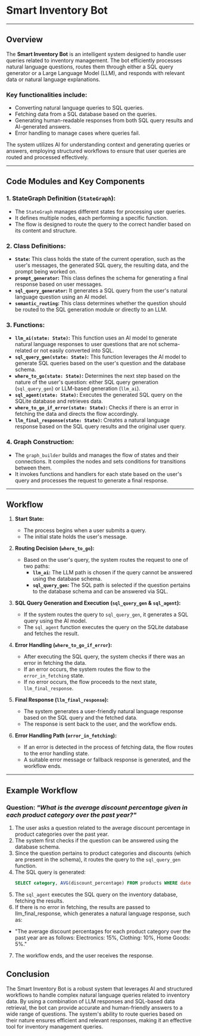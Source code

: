 # Smart Inventory Bot

---

## Overview

The **Smart Inventory Bot** is an intelligent system designed to handle user queries related to inventory management. The bot efficiently processes natural language questions, routes them through either a SQL query generator or a Large Language Model (LLM), and responds with relevant data or natural language explanations.

### Key functionalities include:
- Converting natural language queries to SQL queries.
- Fetching data from a SQL database based on the queries.
- Generating human-readable responses from both SQL query results and AI-generated answers.
- Error handling to manage cases where queries fail.

The system utilizes AI for understanding context and generating queries or answers, employing structured workflows to ensure that user queries are routed and processed effectively.

---

## Code Modules and Key Components

### 1. StateGraph Definition (`StateGraph`):
   - The `StateGraph` manages different states for processing user queries.
   - It defines multiple nodes, each performing a specific function.
   - The flow is designed to route the query to the correct handler based on its content and structure.

### 2. Class Definitions:
   - **`State`:** 
     This class holds the state of the current operation, such as the user's messages, the generated SQL query, the resulting data, and the prompt being worked on.
   - **`prompt_generator`:** 
     This class defines the schema for generating a final response based on user messages.
   - **`sql_query_generator`:** 
     It generates a SQL query from the user's natural language question using an AI model.
   - **`semantic_routing`:** 
     This class determines whether the question should be routed to the SQL generation module or directly to an LLM.

### 3. Functions:
   - **`llm_ai(state: State)`:** 
     This function uses an AI model to generate natural language responses to user questions that are not schema-related or not easily converted into SQL.
   - **`sql_query_gen(state: State)`:** 
     This function leverages the AI model to generate SQL queries based on the user's question and the database schema.
   - **`where_to_go(state: State)`:** 
     Determines the next step based on the nature of the user's question: either SQL query generation (`sql_query_gen`) or LLM-based generation (`llm_ai`).
   - **`sql_agent(state: State)`:** 
     Executes the generated SQL query on the SQLite database and retrieves data.
   - **`where_to_go_if_error(state: State)`:** 
     Checks if there is an error in fetching the data and directs the flow accordingly.
   - **`llm_final_response(state: State)`:** 
     Creates a natural language response based on the SQL query results and the original user query.

### 4. Graph Construction:
   - The `graph_builder` builds and manages the flow of states and their connections. It compiles the nodes and sets conditions for transitions between them.
   - It invokes functions and handlers for each state based on the user's query and processes the request to generate a final response.

---

## Workflow

1. **Start State:**
   - The process begins when a user submits a query.
   - The initial state holds the user's message.

2. **Routing Decision (`where_to_go`):**
   - Based on the user's query, the system routes the request to one of two paths:
     - **`llm_ai`:** The LLM path is chosen if the query cannot be answered using the database schema.
     - **`sql_query_gen`:** The SQL path is selected if the question pertains to the database schema and can be answered via SQL.

3. **SQL Query Generation and Execution (`sql_query_gen` & `sql_agent`):**
   - If the system routes the query to `sql_query_gen`, it generates a SQL query using the AI model.
   - The `sql_agent` function executes the query on the SQLite database and fetches the result.

4. **Error Handling (`where_to_go_if_error`):**
   - After executing the SQL query, the system checks if there was an error in fetching the data.
   - If an error occurs, the system routes the flow to the `error_in_fetching` state.
   - If no error occurs, the flow proceeds to the next state, `llm_final_response`.

5. **Final Response (`llm_final_response`):**
   - The system generates a user-friendly natural language response based on the SQL query and the fetched data.
   - The response is sent back to the user, and the workflow ends.

6. **Error Handling Path (`error_in_fetching`):**
   - If an error is detected in the process of fetching data, the flow routes to the error handling state.
   - A suitable error message or fallback response is generated, and the workflow ends.

---

## Example Workflow

### Question: *"What is the average discount percentage given in each product category over the past year?"*

1. The user asks a question related to the average discount percentage in product categories over the past year.
2. The system first checks if the question can be answered using the database schema.
3. Since the question pertains to product categories and discounts (which are present in the schema), it routes the query to the `sql_query_gen` function.
4. The SQL query is generated: 
   ```sql
   SELECT category, AVG(discount_percentage) FROM products WHERE date >= DATE('now', '-1 year') GROUP BY category;
5. The `sql_agent` executes the SQL query on the inventory database, fetching the results.
6. If there is no error in fetching, the results are passed to llm_final_response, which generates a natural language response, such as:
  - "The average discount percentages for each product category over the past year are as follows: Electronics: 15%, Clothing: 10%, Home Goods: 5%."
7. The workflow ends, and the user receives the response.

## Conclusion

The Smart Inventory Bot is a robust system that leverages AI and structured workflows to handle complex natural language queries related to inventory data. By using a combination of LLM responses and SQL-based data retrieval, the bot can provide accurate and human-friendly answers to a wide range of questions. The system's ability to route queries based on their nature ensures efficient and relevant responses, making it an effective tool for inventory management queries.
